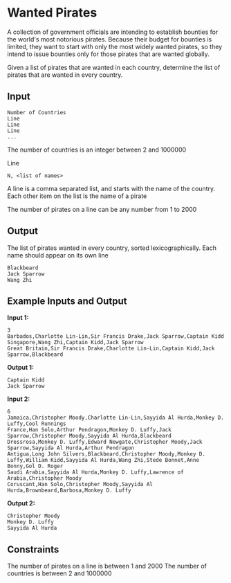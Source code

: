 # Wanted Pirates
A collection of government officials are intending to establish bounties for the world's most notorious pirates. Because their budget for bounties is limited, they want to start with only the most widely wanted pirates, so they intend to issue bounties only for those pirates that are wanted globally.

Given a list of pirates that are wanted in each country, determine the list of pirates that are wanted in every country.

## Input

```
Number of Countries
Line
Line
Line
...
```
The number of countries is an integer between 2 and 1000000

Line
```
N, <list of names>
```
A line is a comma separated list, and starts with the name of the country. Each other item on the list is the name of a pirate

The number of pirates on a line can be any number from 1 to 2000

## Output
The list of pirates wanted in every country, sorted lexicographically.
Each name should appear on its own line

```
Blackbeard
Jack Sparrow
Wang Zhi
```

## Example Inputs and Output

**Input 1:**
```
3
Barbados,Charlotte Lin-Lin,Sir Francis Drake,Jack Sparrow,Captain Kidd
Singapore,Wang Zhi,Captain Kidd,Jack Sparrow
Great Britain,Sir Francis Drake,Charlotte Lin-Lin,Captain Kidd,Jack Sparrow,Blackbeard
```

**Output 1:**
```
Captain Kidd
Jack Sparrow
```

**Input 2:**
```
6
Jamaica,Christopher Moody,Charlotte Lin-Lin,Sayyida Al Hurda,Monkey D. Luffy,Cool Runnings
France,Han Solo,Arthur Pendragon,Monkey D. Luffy,Jack Sparrow,Christopher Moody,Sayyida Al Hurda,Blackbeard
Dressrosa,Monkey D. Luffy,Edward Newgate,Christopher Moody,Jack Sparrow,Sayyida Al Hurda,Arthur Pendragon
Antigua,Long John Silvers,Blackbeard,Christopher Moody,Monkey D. Luffy,William Kidd,Sayyida Al Hurda,Wang Zhi,Stede Bonnet,Anne Bonny,Gol D. Roger
Saudi Arabia,Sayyida Al Hurda,Monkey D. Luffy,Lawrence of Arabia,Christopher Moody
Coruscant,Han Solo,Christopher Moody,Sayyida Al Hurda,Brownbeard,Barbosa,Monkey D. Luffy
```

**Output 2:**
```
Christopher Moody
Monkey D. Luffy
Sayyida Al Hurda
```

## Constraints

The number of pirates on a line is between 1 and 2000
The number of countries is between 2 and 1000000